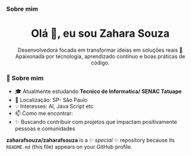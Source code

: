 ### Sobre mim 
<h1 align="center">Olá 👋, eu sou Zahara Souza</h1>

<p align="center">
Desenvolvedora focada em transformar ideias em soluções reais 🌟 <br>
Apaixonada por tecnologia, aprendizado contínuo e boas práticas de código.

### 🚀 Sobre mim

- 🎓 Atualmente estudando **Tecnico de Informatica/ SENAC Tatuape**
- 📍 Localização: SP- São Paulo     
- 💡 Interesses: AI, Java Script etc  
- 📫 Como me encontrar:
- ✨ Buscando contribuir com projetos que impactam positivamente pessoas e comunidades

**zaharafsouza/zaharafsouza** is a ✨ _special_ ✨ repository because its `README.md` (this file) appears on your GitHub profile.

